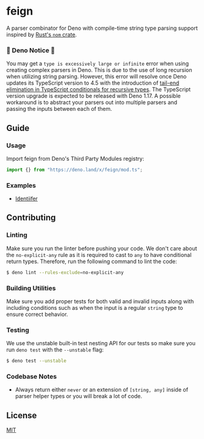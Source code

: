 # feign

A parser combinator for Deno with compile-time string type parsing support
inspired by [Rust's `nom` crate](https://crates.io/crates/nom).

### 🚨 Deno Notice 🚨

You may get a `type is excessively large or infinite` error when using creating
complex parsers in Deno. This is due to the use of long recursion when utilizing
string parsing. However, this error will resolve once Deno updates its
TypeScript version to 4.5 with the introduction of
[tail-end elimination in TypeScript conditionals for recursive types](https://devblogs.microsoft.com/typescript/announcing-typescript-4-5-beta/#tailrec-conditional).
The TypeScript version upgrade is expected to be released with Deno 1.17. A
possible workaround is to abstract your parsers out into multiple parsers and
passing the inputs between each of them.

## Guide

### Usage

Import feign from Deno's Third Party Modules registry:

```ts no-run
import {} from "https://deno.land/x/feign/mod.ts";
```

### Examples

- [Identiifer](./examples/identiifer.ts)

## Contributing

### Linting

Make sure you run the linter before pushing your code. We don't care about the
`no-explicit-any` rule as it is required to cast to `any` to have conditional
return types. Therefore, run the following command to lint the code:

```sh
$ deno lint --rules-exclude=no-explicit-any
```

### Building Utilities

Make sure you add proper tests for both valid and invalid inputs along with
including conditions such as when the input is a regular `string` type to ensure
correct behavior.

### Testing

We use the unstable built-in test nesting API for our tests so make sure you run
`deno test` with the `--unstable` flag:

```sh
$ deno test --unstable
```

### Codebase Notes

- Always return either `never` or an extension of `[string, any]` inside of
  parser helper types or you will break a lot of code.

## License

[MIT](./LICENSE)
